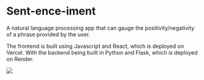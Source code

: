 # Sent-ence-iment

A natural language processing app that can gauge the positivity/negativity of a phrase provided by the user.

The frontend is built using Javascript and React, which is deployed on Vercel. With the backend being built in Python and Flask, which is deployed on Render.

![](./)
